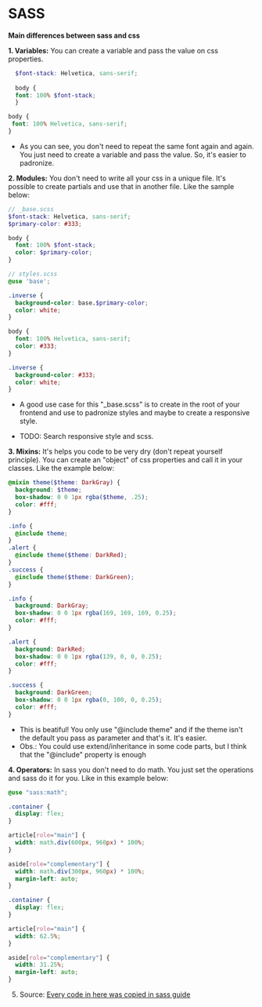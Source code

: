 # SASS
**Main differences between sass and css**

**1. Variables:** You can create a variable and pass the value on css properties. 

``` Scss
  $font-stack: Helvetica, sans-serif;
  
  body {
  font: 100% $font-stack;
  }
 ```
 
 ``` css
 body {
  font: 100% Helvetica, sans-serif;
}
```

* As you can see, you don't need to repeat the same font again and again. You just need to create a variable and pass the value. So, it's easier to padronize. 

**2. Modules:** You don't need to write all your css in a unique file. It's possible to create partials and use that in another file. Like the sample below:

``` scss
// _base.scss
$font-stack: Helvetica, sans-serif;
$primary-color: #333;

body {
  font: 100% $font-stack;
  color: $primary-color;
}

// styles.scss
@use 'base';

.inverse {
  background-color: base.$primary-color;
  color: white;
}
```

``` css
body {
  font: 100% Helvetica, sans-serif;
  color: #333;
}

.inverse {
  background-color: #333;
  color: white;
}
```

* A good use case for this "_base.scss" is to create  in the root of your frontend and use to padronize styles and maybe to create a responsive style. 

* TODO: Search responsive style and scss.

**3. Mixins:** It's helps you code to be very dry (don't repeat yourself principle). You can create an "object" of css properties and call it in your classes. Like the example below:

``` scss
@mixin theme($theme: DarkGray) {
  background: $theme;
  box-shadow: 0 0 1px rgba($theme, .25);
  color: #fff;
}

.info {
  @include theme;
}
.alert {
  @include theme($theme: DarkRed);
}
.success {
  @include theme($theme: DarkGreen);
}
```

``` css
.info {
  background: DarkGray;
  box-shadow: 0 0 1px rgba(169, 169, 169, 0.25);
  color: #fff;
}

.alert {
  background: DarkRed;
  box-shadow: 0 0 1px rgba(139, 0, 0, 0.25);
  color: #fff;
}

.success {
  background: DarkGreen;
  box-shadow: 0 0 1px rgba(0, 100, 0, 0.25);
  color: #fff;
}
```

* This is beatiful! You only use "@include theme" and if the theme isn't the default you pass as parameter and that's it. It's easier.
* Obs.: You could use extend/inheritance in some code parts, but I think that the "@include" property is enough

**4. Operators:** In sass you don't need to do math. You just set the operations and sass do it for you. Like in this example below: 

```scss
@use "sass:math";

.container {
  display: flex;
}

article[role="main"] {
  width: math.div(600px, 960px) * 100%;
}

aside[role="complementary"] {
  width: math.div(300px, 960px) * 100%;
  margin-left: auto;
}
```

```css
.container {
  display: flex;
}

article[role="main"] {
  width: 62.5%;
}

aside[role="complementary"] {
  width: 31.25%;
  margin-left: auto;
}

```
5. Source: [Every code in here was copied in sass guide](https://sass-lang.com/guide)
